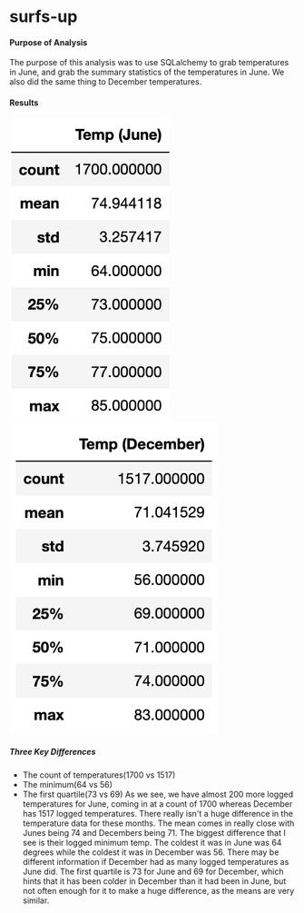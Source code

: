# surfs-up
#### Purpose of Analysis
The purpose of this analysis was to use SQLalchemy to grab temperatures in June, and grab the summary statistics of the temperatures in June. We also did the same thing to December temperatures.
#### Results

![](junetemp.png) ![](dectemps.png)
##### Three Key Differences
* The count of temperatures(1700 vs 1517)
* The minimum(64 vs 56)
* The first quartile(73 vs 69)
As we see, we have almost 200 more logged temperatures for June, coming in at a count of 1700 whereas December has 1517 logged temperatures. There really isn't a huge difference in the temperature data for these months. The mean comes in really close with Junes being 74 and Decembers being 71. The biggest difference that I see is their logged minimum temp. The coldest it was in June was 64 degrees while the coldest it was in December was 56. There may be different information if December had as many logged temperatures as June did. The first quartile is 73 for June and 69 for December, which hints that it has been colder in December than it had been in June, but not often enough for it to make a huge difference, as the means are very similar.
